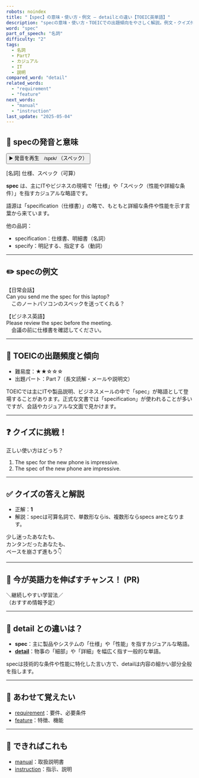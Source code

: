 ```yaml
---
robots: noindex
title: "【spec】の意味・使い方・例文 ― detailとの違い【TOEIC英単語】"
description: "specの意味・使い方・TOEICでの出題傾向をやさしく解説。例文・クイズ付きでdetailとの違いもわかりやすく学べます。"
word: "spec"
part_of_speech: "名詞"
difficulty: "2"
tags:
  - 名詞
  - Part7
  - カジュアル
  - IT
  - 説明
compared_word: "detail"
related_words:
  - "requirement"
  - "feature"
next_words:
  - "manual"
  - "instruction"
last_update: "2025-05-04"
---
```


## 🔰 specの発音と意味

<button class="play-audio" onclick="playTTS('spec')">
  <span class="play-audio-main">
    ▶️ 発音を再生　/spɛk/
  </span>
  <span class="play-audio-sub">
    （スペック）
  </span>
</button>

[名詞] 仕様、スペック（可算）

**spec** は、主にITやビジネスの現場で「仕様」や「スペック（性能や詳細な条件）」を指すカジュアルな略語です。

語源は「specification（仕様書）」の略で、もともと詳細な条件や性能を示す言葉から来ています。

他の品詞：  
- specification：仕様書、明細書（名詞）
- specify：明記する、指定する（動詞）

---

## ✏️ specの例文

【日常会話】  
Can you send me the spec for this laptop?  
　このノートパソコンのスペックを送ってくれる？

【ビジネス英語】  
Please review the spec before the meeting.  
　会議の前に仕様書を確認してください。

---

## 🎯 TOEICの出題頻度と傾向

- 難易度：★★☆☆☆
- 出題パート：Part 7（長文読解・メールや説明文）

TOEICでは主にITや製品説明、ビジネスメールの中で「spec」が略語として登場することがあります。正式な文書では「specification」が使われることが多いですが、会話やカジュアルな文面で見かけます。

---

## ❓ クイズに挑戦！

正しい使い方はどっち？

1. The spec for the new phone is impressive.  
2. The spec of the new phone are impressive.

---

## ✅ クイズの答えと解説

- 正解：**1**
- 解説：specは可算名詞で、単数形ならis、複数形ならspecs areとなります。

少し迷ったあなたも、  
カンタンだったあなたも、  
ペースを崩さず進もう👇️

---

## 🚀 今が英語力を伸ばすチャンス！ (PR)

<div class="info-center">
＼継続しやすい学習法／<br>  
（おすすめ情報予定）
</div>

---

## 🤔  detail との違いは？

- **spec**：主に製品やシステムの「仕様」や「性能」を指すカジュアルな略語。
- **[detail](/detail)**：物事の「細部」や「詳細」を幅広く指す一般的な単語。

specは技術的な条件や性能に特化した言い方で、detailは内容の細かい部分全般を指します。

---

## 🧩 あわせて覚えたい

- [requirement](/requirement)：要件、必要条件
- [feature](/feature)：特徴、機能

---

## 📖 できればこれも

- [manual](/manual)：取扱説明書
- [instruction](/instruction)：指示、説明

<!-- cvid: aid18_bid09 -->
